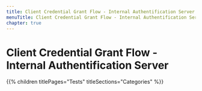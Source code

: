 ```yaml
---
title: Client Credential Grant Flow - Internal Authentification Server
menuTitle: Client Credential Grant Flow - Internal Authentification Server
chapter: true
---
```


# Client Credential Grant Flow - Internal Authentification Server

{{% children titlePages="Tests" titleSections="Categories" %}}
